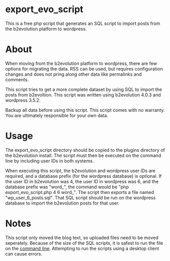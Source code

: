 export_evo_script
=================

This is a free php script that generates an SQL script to import posts from the b2evolution platform to wordpress.

About
=====
When moving from the b2evolution platform to wordpress, there are few options for migrating the data.  RSS can be used, but requires configuration changes and does not pring along other data like permalinks and comments.

This script tries to get a more complete dataset by using SQL to import the posts from b2evoltion.  This script was written using b2evolution 4.0.3 and wordpress 3.5.2.

Backup all data before using this script.  This script comes with no warranty.  You are ultimately responsible for your own data.

Usage
======
The export_evo_script directory should be copied to the plugins directory of the b2evolution install.  The script must then be executed on the command line by including user IDs in both systems.

When executing this script, the b2evolution and wordpress user IDs are required, and a database prefix (for the wordpress database) is optional. If the user ID in b2evolution was 4, the user ID in wordpress was 6, and the database prefix was "word_", the command would be "php export_evo_script.php 4 6 word_".  The script then exports a file named "wp_user_6_posts.sql".  That SQL script should be run on the wordpress database to import the b2evolution posts for that user.

Notes
=====
This script only moved the blog text, so uploaded files need to be moved seperately.  Because of the size of the SQL scripts, it is safest to run the file on the [command line](http://dev.mysql.com/doc/refman/5.5/en/mysql-batch-commands.html).  Attempting to run the scripts using a desktop client can cause errors.
